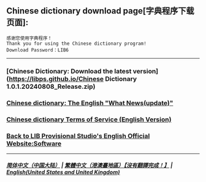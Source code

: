 ## Chinese dictionary download page[字典程序下载页面]:

 ```
感谢您使用字典程序！
Thank you for using the Chinese dictionary program!
Download Password：LIB6
```

------------
### [Chinese Dictionary: Download the latest version](https://libps.github.io/Chinese Dictionary 1.0.1.20240808_Release.zip)
### [Chinese dictionary: The English "What News(update)"](Chinese_dictionary_update)
### [Chinese dictionary Terms of Service (English Version)](Chinese_dictionary_Service_Terms)
### [Back to LIB Provisional Studio's English Official Website:Software](Software)
------------

##### [简体中文（中国大陆）](https://libps.github.io/Chinese_dictionary) | [繁體中文（港澳臺地區）【沒有翻譯完成！】](https://libps.github.io/tc/Chinese_dictionary) | **[English(United States and United Kingdom)](https://libps.github.io/en/Chinese_dictionary)**
